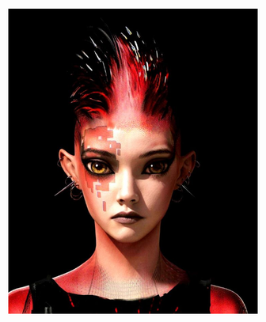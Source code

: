 ![header](https://github.com/MariaSultanbekova/MariaSultanbekova/blob/main/0fb083597bbacffd0ad79092a5c6b697.jpg)
